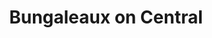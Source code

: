 ---
title: "Bungaleaux on Central"
url: /saint-petersburg/bungaleaux-on-central/
shop: furniture
---